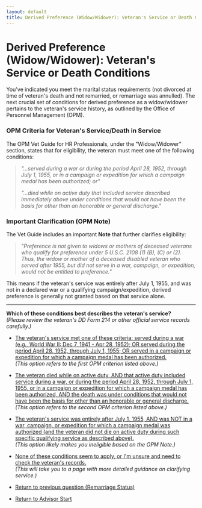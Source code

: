 ```yaml
---
layout: default
title: Derived Preference (Widow/Widower): Veteran's Service or Death Conditions
---
```


# Derived Preference (Widow/Widower): Veteran's Service or Death Conditions

You've indicated you meet the marital status requirements (not divorced at time of veteran's death and not remarried, or remarriage was annulled). The next crucial set of conditions for derived preference as a widow/widower pertains to the veteran's service history, as outlined by the Office of Personnel Management (OPM).

### OPM Criteria for Veteran's Service/Death in Service

The OPM Vet Guide for HR Professionals, under the "Widow/Widower" section, states that for eligibility, the veteran must meet one of the following conditions:

> *"...served during a war or during the period April 28, 1952, through July 1, 1955, or in a campaign or expedition for which a campaign medal has been authorized; or"*
>
> *"...died while on active duty that included service described immediately above under conditions that would not have been the basis for other than an honorable or general discharge."*

### Important Clarification (OPM Note)

The Vet Guide includes an important **Note** that further clarifies eligibility:

> *"Preference is not given to widows or mothers of deceased veterans who qualify for preference under 5 U.S.C. 2108 (1) (B), (C) or (2). Thus, the widow or mother of a deceased disabled veteran who served after 1955, but did not serve in a war, campaign, or expedition, would not be entitled to preference."*

This means if the veteran's service was entirely after July 1, 1955, and was not in a declared war or a qualifying campaign/expedition, derived preference is generally not granted based on that service alone.

---

**Which of these conditions best describes the veteran's service?**
<br>*(Please review the veteran's DD Form 214 or other official service records carefully.)*

*   [The veteran's service met one of these criteria: served during a war (e.g., World War II: Dec 7, 1941 - Apr 28, 1952); OR served during the period April 28, 1952, through July 1, 1955; OR served in a campaign or expedition for which a campaign medal has been authorized.](./eligible_xp_derived_widow.md)
    <br>*(This option refers to the first OPM criterion listed above.)*

*   [The veteran died while on active duty, AND that active duty included service during a war, or during the period April 28, 1952, through July 1, 1955, or in a campaign or expedition for which a campaign medal has been authorized, AND the death was under conditions that would not have been the basis for other than an honorable or general discharge.](./eligible_xp_derived_widow.md)
    <br>*(This option refers to the second OPM criterion listed above.)*

*   [The veteran's service was entirely after July 1, 1955, AND was NOT in a war, campaign, or expedition for which a campaign medal was authorized (and the veteran did not die on active duty during such specific qualifying service as described above).](./ineligible_derived_widow_vetservicenotqualifying.md)
    <br>*(This option likely makes you ineligible based on the OPM Note.)*

*   [None of these conditions seem to apply, or I'm unsure and need to check the veteran's records.](./derived_widow_clarify_vetservice.md)
    <br>*(This will take you to a page with more detailed guidance on clarifying service.)*

*   [Return to previous question (Remarriage Status)](./derived_widow_remarried.md)
*   [Return to Advisor Start](./start.md)
